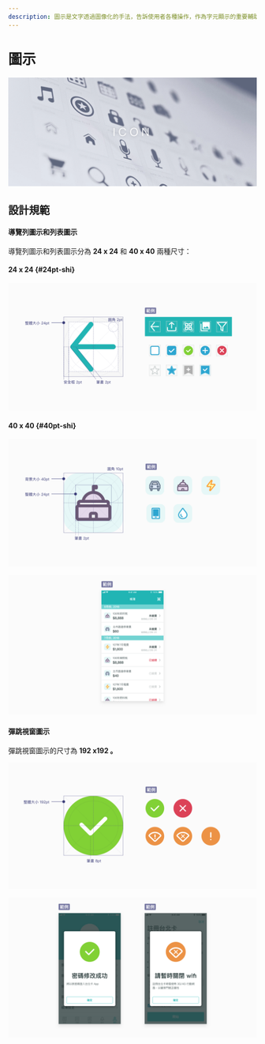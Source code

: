 ```yaml
---
description: 圖示是文字透過圖像化的手法，告訴使用者各種操作，作為字元顯示的重要輔助。下面會介紹如何繪製圖示在本 app服務中。
---
```


# 圖示

![](../.gitbook/assets/image%20%2895%29.png)

## 設計規範

#### 導覽列圖示和列表圖示

導覽列圖示和列表圖示分為 **24 x 24** 和 **40 x 40** 兩種尺寸：

#### 24 x 24 {#24pt-shi}

![](../.gitbook/assets/image%20%2873%29.png)

#### 40 x 40 {#40pt-shi}

![](../.gitbook/assets/image%20%2894%29.png)



![](../.gitbook/assets/image%20%28150%29.png)

####  彈跳視窗圖示

彈跳視窗圖示的尺寸為 **192 x192 。**

![](../.gitbook/assets/image%20%2885%29.png)

![](../.gitbook/assets/image%20%2889%29.png)

